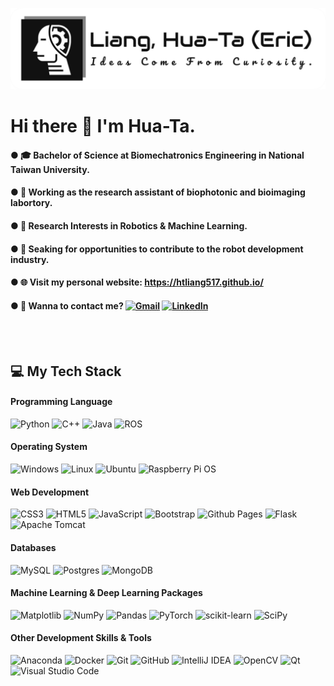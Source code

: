 <!--
**htliang517/htliang517** is a ✨ _special_ ✨ repository because its `README.md` (this file) appears on your GitHub profile.
** Go to : "https://shields.io/" to create badges.
-->
<p align="center">
  <img src="assets\rounded_logo_white_BG_github.png" />
</p>

# Hi there 👋 I'm Hua-Ta.

#### ● 🎓 Bachelor of Science at Biomechatronics Engineering in National Taiwan University.
#### ● 💼 Working as the research assistant of biophotonic and bioimaging labortory.
#### ● 📌 Research Interests in Robotics & Machine Learning.
#### ● 👯 Seaking for opportunities to contribute to the robot development industry.
#### ● 🌐 Visit my personal website: https://htliang517.github.io/
#### ● 💬 Wanna to contact me? [![Gmail](https://img.shields.io/badge/Gmail-D14836?style=Social&logo=gmail&logoColor=white)](mailto:htliang517@gmail.com) [![LinkedIn](https://img.shields.io/badge/linkedin-%230077B5.svg?style=Social&logo=linkedin&logoColor=white)](https://www.linkedin.com/in/htliang517/)

<br/><br/>

<!-- Note that the following badges is from : https://github.com/Ileriayo/markdown-badges -->
## 💻 My Tech Stack
#### Programming Language
![Python](https://img.shields.io/badge/python-3670A0?style=Flat&logo=python&logoColor=ffdd54)
![C++](https://img.shields.io/badge/c++-%2300599C.svg?style=Flat&logo=c%2B%2B&logoColor=white)
![Java](https://img.shields.io/badge/java-%23E95420.svg?style=Flat&logo=openjdk&logoColor=white)
![ROS](https://img.shields.io/badge/ros-%23ffffff.svg?style=Flat&logo=ros&logoColor=black)

#### Operating System
![Windows](https://img.shields.io/badge/Windows-0078D6?style=Flat&logo=windows&logoColor=white)
![Linux](https://img.shields.io/badge/Linux-FCC624?style=Flat&logo=linux&logoColor=black)
![Ubuntu](https://img.shields.io/badge/Ubuntu-E95420?style=Flat&logo=ubuntu&logoColor=white)
![Raspberry Pi OS](https://img.shields.io/badge/-RaspberryPi-C51A4A?style=Flat&logo=Raspberry-Pi)

#### Web Development
![CSS3](https://img.shields.io/badge/css3-%231572B6.svg?style=Flat&logo=css3&logoColor=white)
![HTML5](https://img.shields.io/badge/html5-%23E34F26.svg?style=Flat&logo=html5&logoColor=white)
![JavaScript](https://img.shields.io/badge/javascript-%23323330.svg?style=Flat&logo=javascript&logoColor=%23F7DF1E)
![Bootstrap](https://img.shields.io/badge/bootstrap-%238511FA.svg?style=Flat&logo=bootstrap&logoColor=white)
![Github Pages](https://img.shields.io/badge/github%20pages-%23ffffff?style=Flat&logo=github&logoColor=black)
![Flask](https://img.shields.io/badge/flask-%23323330.svg?style=Flat&logo=flask&logoColor=white)
![Apache Tomcat](https://img.shields.io/badge/apache%20tomcat-%23F8DC75.svg?style=Flat&logo=apache-tomcat&logoColor=black)

#### Databases
![MySQL](https://img.shields.io/badge/mysql-%23e45e2f.svg?style=Flat&logo=mysql&logoColor=white)
![Postgres](https://img.shields.io/badge/postgres-%23316192.svg?style=Flat&logo=postgresql&logoColor=white)
![MongoDB](https://img.shields.io/badge/MongoDB-%234ea94b.svg?style=Flat&logo=mongodb&logoColor=white)

#### Machine Learning & Deep Learning Packages
![Matplotlib](https://img.shields.io/badge/Matplotlib-%23ffffff.svg?style=Flat&logo=Matplotlib&logoColor=black)
![NumPy](https://img.shields.io/badge/numpy-%230C55A5.svg?style=Flat&logo=numpy&logoColor=white)
![Pandas](https://img.shields.io/badge/pandas-%23150458.svg?style=Flat&logo=pandas&logoColor=white)
![PyTorch](https://img.shields.io/badge/PyTorch-%23EE4C2C.svg?style=Flat&logo=PyTorch&logoColor=white)
![scikit-learn](https://img.shields.io/badge/scikit--learn-%23F7931E.svg?style=Flat&logo=scikit-learn&logoColor=white)
![SciPy](https://img.shields.io/badge/SciPy-%230C55A5.svg?style=Flat&logo=scipy&logoColor=%white)

#### Other Development Skills & Tools
![Anaconda](https://img.shields.io/badge/Anaconda-%2344A833.svg?style=Flat&logo=anaconda&logoColor=white)
![Docker](https://img.shields.io/badge/docker-%230db7ed.svg?style=Flat&logo=docker&logoColor=white)
![Git](https://img.shields.io/badge/git-%23F05033.svg?style=Flat&logo=git&logoColor=white)
![GitHub](https://img.shields.io/badge/github-%23ffffff.svg?style=Flat&logo=github&logoColor=black)
![IntelliJ IDEA](https://img.shields.io/badge/IntelliJIDEA-%23323330.svg?style=Flat&logo=intellij-idea&logoColor=white)
![OpenCV](https://img.shields.io/badge/opencv-%23white.svg?style=Flat&logo=opencv&logoColor=white)
![Qt](https://img.shields.io/badge/Qt-%23217346.svg?style=Flat&logo=Qt&logoColor=white)
![Visual Studio Code](https://img.shields.io/badge/Visual%20Studio%20Code-0078d7.svg?style=Flat&logo=visual-studio-code&logoColor=white)
